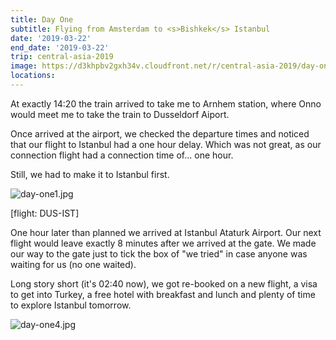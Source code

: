 ```yaml
---
title: Day One
subtitle: Flying from Amsterdam to <s>Bishkek</s> Istanbul
date: '2019-03-22'
end_date: '2019-03-22'
trip: central-asia-2019
image: https://d3khpbv2gxh34v.cloudfront.net/r/central-asia-2019/day-one/day-one2.jpg
locations:
---
```


At exactly 14:20 the train arrived to take me to Arnhem station, where Onno would meet me to take the train to Dusseldorf Aiport.

Once arrived at the airport, we checked the departure times and noticed that our flight to Istanbul had a one hour delay. Which was not great, as our connection flight had a connection time of... one hour.

Still, we had to make it to Istanbul first.

![day-one1.jpg](https://d3khpbv2gxh34v.cloudfront.net/r/central-asia-2019/day-one/day-one1.jpg "1.333")

[flight: DUS-IST]

One hour later than planned we arrived at Istanbul Ataturk Airport. Our next flight would leave exactly 8 minutes after we arrived at the gate. We made our way to the gate just to tick the box of "we tried" in case anyone was waiting for us (no one waited).

Long story short (it's 02:40 now), we got re-booked on a new flight, a visa to get into Turkey, a free hotel with breakfast and lunch and plenty of time to explore Istanbul tomorrow.

![day-one4.jpg](https://d3khpbv2gxh34v.cloudfront.net/r/central-asia-2019/day-one/day-one4.jpg "1.333")
